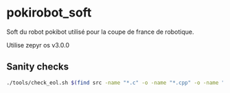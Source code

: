 # pokirobot_soft
Soft du robot pokibot utilisé pour la coupe de france de robotique.

Utilise zepyr os v3.0.0

## Sanity checks

```bash
./tools/check_eol.sh $(find src -name "*.c" -o -name "*.cpp" -o -name "*.h")
```